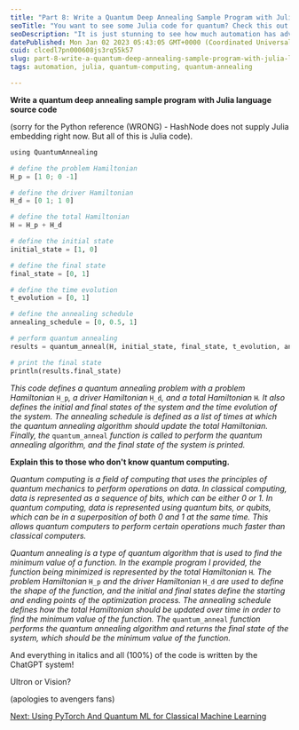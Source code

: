 ```yaml
---
title: "Part 8: Write a Quantum Deep Annealing Sample Program with Julia Language Source Code"
seoTitle: "You want to see some Julia code for quantum? Check this out!"
seoDescription: "It is just stunning to see how much automation has advanced in the last one year."
datePublished: Mon Jan 02 2023 05:43:05 GMT+0000 (Coordinated Universal Time)
cuid: clcedl7pn000608js3rq55k57
slug: part-8-write-a-quantum-deep-annealing-sample-program-with-julia-language-source-code
tags: automation, julia, quantum-computing, quantum-annealing

---
```


**Write a quantum deep annealing sample program with Julia language source code**

(sorry for the Python reference (WRONG) - HashNode does not supply Julia embedding right now. But all of this is Julia code).

```python
using QuantumAnnealing

# define the problem Hamiltonian
H_p = [1 0; 0 -1]

# define the driver Hamiltonian
H_d = [0 1; 1 0]

# define the total Hamiltonian
H = H_p + H_d

# define the initial state
initial_state = [1, 0]

# define the final state
final_state = [0, 1]

# define the time evolution
t_evolution = [0, 1]

# define the annealing schedule
annealing_schedule = [0, 0.5, 1]

# perform quantum annealing
results = quantum_anneal(H, initial_state, final_state, t_evolution, annealing_schedule)

# print the final state
println(results.final_state)
```

*This code defines a quantum annealing problem with a problem Hamiltonian* `H_p`*, a driver Hamiltonian* `H_d`*, and a total Hamiltonian* `H`*. It also defines the initial and final states of the system and the time evolution of the system. The annealing schedule is defined as a list of times at which the quantum annealing algorithm should update the total Hamiltonian. Finally, the* `quantum_anneal` *function is called to perform the quantum annealing algorithm, and the final state of the system is printed.*

**Explain this to those who don't know quantum computing.**

*Quantum computing is a field of computing that uses the principles of quantum mechanics to perform operations on data. In classical computing, data is represented as a sequence of bits, which can be either 0 or 1. In quantum computing, data is represented using quantum bits, or qubits, which can be in a superposition of both 0 and 1 at the same time. This allows quantum computers to perform certain operations much faster than classical computers.*

*Quantum annealing is a type of quantum algorithm that is used to find the minimum value of a function. In the example program I provided, the function being minimized is represented by the total Hamiltonian* `H`*. The problem Hamiltonian* `H_p` *and the driver Hamiltonian* `H_d` *are used to define the shape of the function, and the initial and final states define the starting and ending points of the optimization process. The annealing schedule defines how the total Hamiltonian should be updated over time in order to find the minimum value of the function. The* `quantum_anneal` *function performs the quantum annealing algorithm and returns the final state of the system, which should be the minimum value of the function.*

And everything in italics and all (100%) of the code is written by the ChatGPT system!

Ultron or Vision?

(apologies to avengers fans)

[Next: Using PyTorch And Quantum ML for Classical Machine Learning](https://hashnode.com/post/clcee7ygs000d08jse2ymfl8o)